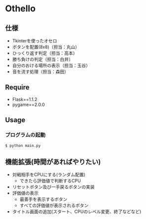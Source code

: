 # Othello
## 仕様
- Tkinterを使ったオセロ
- ボタンを配置(8x8)（担当：丸山）
- ひっくり返す判定（担当：高本）
- 勝ち負けの判定（担当：白井）
- 自分のおける場所の表示（担当：玉谷）
- 音を流す処理（担当：森田）

## Require
- Flask==1.1.2
- pygame==2.0.0

## Usage
### プログラムの起動
`$ python main.py`

## 機能拡張(時間があればやりたい)
 - 対戦相手をCPUにする(ランダム配置)
   - できたら評価値で判断するCPU
 - リセットボタン及び一手戻るボタンの実装
 - 評価値の表示
    - 最善手を表示するボタン
    - すべての評価値が表示されるボタン
 - タイトル画面の追加(スタート、CPUのレベル変更、終了などなど)
